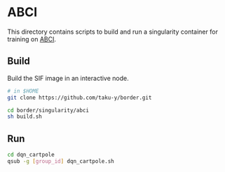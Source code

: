 # ABCI

This directory contains scripts to build and run a singularity container for training on [ABCI](https://abci.ai/).

## Build

Build the SIF image in an interactive node. 

```bash
# in $HOME
git clone https://github.com/taku-y/border.git
```

```bash
cd border/singularity/abci
sh build.sh
```

## Run

```bash
cd dqn_cartpole
qsub -g [group_id] dqn_cartpole.sh
```
